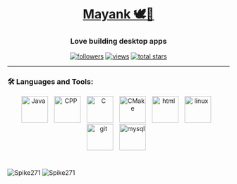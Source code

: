 <h1 align="center"><a href="https://github.com/Spike271/Spike271">Mayank 🕊️🌾</a></h1>

<h3 align="center">Love building desktop apps</h3>

<p align="center">
  <a href="https://github.com/Spike271"><img alt="followers" title="Follow me on GitHub" src="https://custom-icon-badges.demolab.com/github/followers/Spike271?color=236ad3&labelColor=1155ba&style=for-the-badge&logo=person-add&label=Follow&logoColor=white"/></a>
  <a href="https://github.com/Spike271"><img alt="views" title="Profile Views" src="https://komarev.com/ghpvc/?username=Spike271&label=Profile%20Views&color=ff3366&style=for-the-badge"/></a>
  <a href="https://github.com/Spike271?tab=repositories&sort=stargazers"><img alt="total stars" title="Total stars on GitHub" src="https://custom-icon-badges.demolab.com/github/stars/Spike271?color=00cc00&style=for-the-badge&labelColor=ff33&logo=star"/></a>

</p>
  
---
<h3 align="left">🛠️ Languages and Tools:</h3>
<p align="center">
  <img src="https://cdn.jsdelivr.net/gh/devicons/devicon@latest/icons/java/java-original.svg" width="60" alt="Java" style="padding-right:10px" />
  <img src="https://cdn.jsdelivr.net/gh/devicons/devicon@latest/icons/cplusplus/cplusplus-original.svg" width="60" alt="CPP" style="padding-right:10px" />
  <img src="https://cdn.jsdelivr.net/gh/devicons/devicon@latest/icons/c/c-original.svg" width="60" alt="C" style="padding-right:10px"/>
  <img src="https://cdn.jsdelivr.net/gh/devicons/devicon@latest/icons/cmake/cmake-original.svg" width="60" alt="CMake" style="padding-right:10px" />
  <img src="https://cdn.jsdelivr.net/gh/devicons/devicon@latest/icons/html5/html5-original.svg" width="60" alt="html" style="padding-right:10px" />            
  <img src="https://cdn.jsdelivr.net/gh/devicons/devicon@latest/icons/linux/linux-original.svg" width="60" alt="linux" style="padding-right:10px" />
  <img src="https://cdn.jsdelivr.net/gh/devicons/devicon@latest/icons/git/git-original.svg" width="60" alt="git" style="padding-right:10px" />
  <img src="https://cdn.jsdelivr.net/gh/devicons/devicon@latest/icons/mysql/mysql-original-wordmark.svg" width="60" alt="mysql" style="padding-right:10px" />
</p>

#

<img src="https://github-readme-stats.vercel.app/api?username=Spike271&show_icons=true&locale=en&theme=synthwave" alt="Spike271"/>

<img src="https://github-readme-stats.vercel.app/api/top-langs?username=Spike271&show_icons=true&locale=en&theme=synthwave&layout=compact" alt="Spike271"/>

